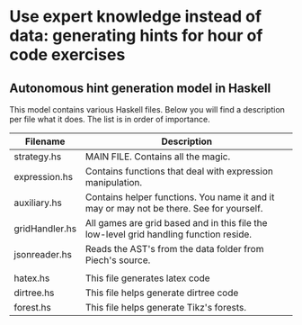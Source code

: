 # Use expert knowledge instead of data: generating hints for hour of code exercises
## Autonomous hint generation model in Haskell

This model contains various Haskell files. Below you will find a description per file what it does. The list is in order of importance.

| Filename                | Description |
| --------                | ------------- |
| strategy.hs             | MAIN FILE. Contains all the magic. |
| expression.hs           | Contains functions that deal with expression manipulation.  |
| auxiliary.hs            | Contains helper functions. You name it and it may or may not be there. See for yourself. |
| gridHandler.hs          | All games are grid based and in this file the low-level grid handling function reside. | 
| jsonreader.hs           | Reads the AST's from the data folder from Piech's source. |
|  |  |
| hatex.hs  | This file generates latex code |
| dirtree.hs    | This file helps generate dirtree code|
| forest.hs     | This file helps generate Tikz's forests.|
